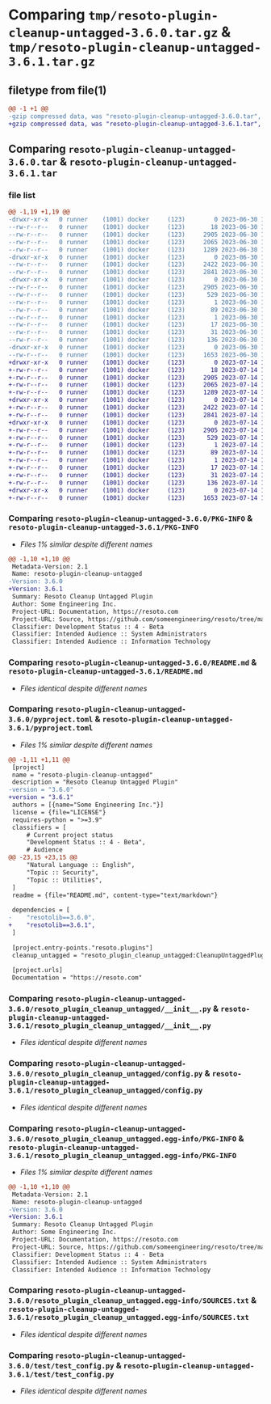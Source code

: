 # Comparing `tmp/resoto-plugin-cleanup-untagged-3.6.0.tar.gz` & `tmp/resoto-plugin-cleanup-untagged-3.6.1.tar.gz`

## filetype from file(1)

```diff
@@ -1 +1 @@
-gzip compressed data, was "resoto-plugin-cleanup-untagged-3.6.0.tar", last modified: Fri Jun 30 19:28:01 2023, max compression
+gzip compressed data, was "resoto-plugin-cleanup-untagged-3.6.1.tar", last modified: Fri Jul 14 17:06:11 2023, max compression
```

## Comparing `resoto-plugin-cleanup-untagged-3.6.0.tar` & `resoto-plugin-cleanup-untagged-3.6.1.tar`

### file list

```diff
@@ -1,19 +1,19 @@
-drwxr-xr-x   0 runner    (1001) docker     (123)        0 2023-06-30 19:28:01.255336 resoto-plugin-cleanup-untagged-3.6.0/
--rw-r--r--   0 runner    (1001) docker     (123)       18 2023-06-30 19:23:42.000000 resoto-plugin-cleanup-untagged-3.6.0/MANIFEST.in
--rw-r--r--   0 runner    (1001) docker     (123)     2905 2023-06-30 19:28:01.255336 resoto-plugin-cleanup-untagged-3.6.0/PKG-INFO
--rw-r--r--   0 runner    (1001) docker     (123)     2065 2023-06-30 19:23:42.000000 resoto-plugin-cleanup-untagged-3.6.0/README.md
--rw-r--r--   0 runner    (1001) docker     (123)     1289 2023-06-30 19:23:42.000000 resoto-plugin-cleanup-untagged-3.6.0/pyproject.toml
-drwxr-xr-x   0 runner    (1001) docker     (123)        0 2023-06-30 19:28:01.255336 resoto-plugin-cleanup-untagged-3.6.0/resoto_plugin_cleanup_untagged/
--rw-r--r--   0 runner    (1001) docker     (123)     2422 2023-06-30 19:23:42.000000 resoto-plugin-cleanup-untagged-3.6.0/resoto_plugin_cleanup_untagged/__init__.py
--rw-r--r--   0 runner    (1001) docker     (123)     2841 2023-06-30 19:23:42.000000 resoto-plugin-cleanup-untagged-3.6.0/resoto_plugin_cleanup_untagged/config.py
-drwxr-xr-x   0 runner    (1001) docker     (123)        0 2023-06-30 19:28:01.255336 resoto-plugin-cleanup-untagged-3.6.0/resoto_plugin_cleanup_untagged.egg-info/
--rw-r--r--   0 runner    (1001) docker     (123)     2905 2023-06-30 19:28:01.000000 resoto-plugin-cleanup-untagged-3.6.0/resoto_plugin_cleanup_untagged.egg-info/PKG-INFO
--rw-r--r--   0 runner    (1001) docker     (123)      529 2023-06-30 19:28:01.000000 resoto-plugin-cleanup-untagged-3.6.0/resoto_plugin_cleanup_untagged.egg-info/SOURCES.txt
--rw-r--r--   0 runner    (1001) docker     (123)        1 2023-06-30 19:28:01.000000 resoto-plugin-cleanup-untagged-3.6.0/resoto_plugin_cleanup_untagged.egg-info/dependency_links.txt
--rw-r--r--   0 runner    (1001) docker     (123)       89 2023-06-30 19:28:01.000000 resoto-plugin-cleanup-untagged-3.6.0/resoto_plugin_cleanup_untagged.egg-info/entry_points.txt
--rw-r--r--   0 runner    (1001) docker     (123)        1 2023-06-30 19:25:00.000000 resoto-plugin-cleanup-untagged-3.6.0/resoto_plugin_cleanup_untagged.egg-info/not-zip-safe
--rw-r--r--   0 runner    (1001) docker     (123)       17 2023-06-30 19:28:01.000000 resoto-plugin-cleanup-untagged-3.6.0/resoto_plugin_cleanup_untagged.egg-info/requires.txt
--rw-r--r--   0 runner    (1001) docker     (123)       31 2023-06-30 19:28:01.000000 resoto-plugin-cleanup-untagged-3.6.0/resoto_plugin_cleanup_untagged.egg-info/top_level.txt
--rw-r--r--   0 runner    (1001) docker     (123)      136 2023-06-30 19:28:01.255336 resoto-plugin-cleanup-untagged-3.6.0/setup.cfg
-drwxr-xr-x   0 runner    (1001) docker     (123)        0 2023-06-30 19:28:01.255336 resoto-plugin-cleanup-untagged-3.6.0/test/
--rw-r--r--   0 runner    (1001) docker     (123)     1653 2023-06-30 19:23:42.000000 resoto-plugin-cleanup-untagged-3.6.0/test/test_config.py
+drwxr-xr-x   0 runner    (1001) docker     (123)        0 2023-07-14 17:06:11.719977 resoto-plugin-cleanup-untagged-3.6.1/
+-rw-r--r--   0 runner    (1001) docker     (123)       18 2023-07-14 17:00:52.000000 resoto-plugin-cleanup-untagged-3.6.1/MANIFEST.in
+-rw-r--r--   0 runner    (1001) docker     (123)     2905 2023-07-14 17:06:11.719977 resoto-plugin-cleanup-untagged-3.6.1/PKG-INFO
+-rw-r--r--   0 runner    (1001) docker     (123)     2065 2023-07-14 17:00:52.000000 resoto-plugin-cleanup-untagged-3.6.1/README.md
+-rw-r--r--   0 runner    (1001) docker     (123)     1289 2023-07-14 17:00:52.000000 resoto-plugin-cleanup-untagged-3.6.1/pyproject.toml
+drwxr-xr-x   0 runner    (1001) docker     (123)        0 2023-07-14 17:06:11.719977 resoto-plugin-cleanup-untagged-3.6.1/resoto_plugin_cleanup_untagged/
+-rw-r--r--   0 runner    (1001) docker     (123)     2422 2023-07-14 17:00:52.000000 resoto-plugin-cleanup-untagged-3.6.1/resoto_plugin_cleanup_untagged/__init__.py
+-rw-r--r--   0 runner    (1001) docker     (123)     2841 2023-07-14 17:00:52.000000 resoto-plugin-cleanup-untagged-3.6.1/resoto_plugin_cleanup_untagged/config.py
+drwxr-xr-x   0 runner    (1001) docker     (123)        0 2023-07-14 17:06:11.719977 resoto-plugin-cleanup-untagged-3.6.1/resoto_plugin_cleanup_untagged.egg-info/
+-rw-r--r--   0 runner    (1001) docker     (123)     2905 2023-07-14 17:06:11.000000 resoto-plugin-cleanup-untagged-3.6.1/resoto_plugin_cleanup_untagged.egg-info/PKG-INFO
+-rw-r--r--   0 runner    (1001) docker     (123)      529 2023-07-14 17:06:11.000000 resoto-plugin-cleanup-untagged-3.6.1/resoto_plugin_cleanup_untagged.egg-info/SOURCES.txt
+-rw-r--r--   0 runner    (1001) docker     (123)        1 2023-07-14 17:06:11.000000 resoto-plugin-cleanup-untagged-3.6.1/resoto_plugin_cleanup_untagged.egg-info/dependency_links.txt
+-rw-r--r--   0 runner    (1001) docker     (123)       89 2023-07-14 17:06:11.000000 resoto-plugin-cleanup-untagged-3.6.1/resoto_plugin_cleanup_untagged.egg-info/entry_points.txt
+-rw-r--r--   0 runner    (1001) docker     (123)        1 2023-07-14 17:02:27.000000 resoto-plugin-cleanup-untagged-3.6.1/resoto_plugin_cleanup_untagged.egg-info/not-zip-safe
+-rw-r--r--   0 runner    (1001) docker     (123)       17 2023-07-14 17:06:11.000000 resoto-plugin-cleanup-untagged-3.6.1/resoto_plugin_cleanup_untagged.egg-info/requires.txt
+-rw-r--r--   0 runner    (1001) docker     (123)       31 2023-07-14 17:06:11.000000 resoto-plugin-cleanup-untagged-3.6.1/resoto_plugin_cleanup_untagged.egg-info/top_level.txt
+-rw-r--r--   0 runner    (1001) docker     (123)      136 2023-07-14 17:06:11.719977 resoto-plugin-cleanup-untagged-3.6.1/setup.cfg
+drwxr-xr-x   0 runner    (1001) docker     (123)        0 2023-07-14 17:06:11.719977 resoto-plugin-cleanup-untagged-3.6.1/test/
+-rw-r--r--   0 runner    (1001) docker     (123)     1653 2023-07-14 17:00:52.000000 resoto-plugin-cleanup-untagged-3.6.1/test/test_config.py
```

### Comparing `resoto-plugin-cleanup-untagged-3.6.0/PKG-INFO` & `resoto-plugin-cleanup-untagged-3.6.1/PKG-INFO`

 * *Files 1% similar despite different names*

```diff
@@ -1,10 +1,10 @@
 Metadata-Version: 2.1
 Name: resoto-plugin-cleanup-untagged
-Version: 3.6.0
+Version: 3.6.1
 Summary: Resoto Cleanup Untagged Plugin
 Author: Some Engineering Inc.
 Project-URL: Documentation, https://resoto.com
 Project-URL: Source, https://github.com/someengineering/resoto/tree/main/plugins/cleanup_untagged
 Classifier: Development Status :: 4 - Beta
 Classifier: Intended Audience :: System Administrators
 Classifier: Intended Audience :: Information Technology
```

### Comparing `resoto-plugin-cleanup-untagged-3.6.0/README.md` & `resoto-plugin-cleanup-untagged-3.6.1/README.md`

 * *Files identical despite different names*

### Comparing `resoto-plugin-cleanup-untagged-3.6.0/pyproject.toml` & `resoto-plugin-cleanup-untagged-3.6.1/pyproject.toml`

 * *Files 1% similar despite different names*

```diff
@@ -1,11 +1,11 @@
 [project]
 name = "resoto-plugin-cleanup-untagged"
 description = "Resoto Cleanup Untagged Plugin"
-version = "3.6.0"
+version = "3.6.1"
 authors = [{name="Some Engineering Inc."}]
 license = {file="LICENSE"}
 requires-python = ">=3.9"
 classifiers = [
     # Current project status
     "Development Status :: 4 - Beta",
     # Audience
@@ -23,15 +23,15 @@
     "Natural Language :: English",
     "Topic :: Security",
     "Topic :: Utilities",
 ]
 readme = {file="README.md", content-type="text/markdown"}
 
 dependencies = [
-    "resotolib==3.6.0",
+    "resotolib==3.6.1",
 ]
 
 [project.entry-points."resoto.plugins"]
 cleanup_untagged = "resoto_plugin_cleanup_untagged:CleanupUntaggedPlugin"
 
 [project.urls]
 Documentation = "https://resoto.com"
```

### Comparing `resoto-plugin-cleanup-untagged-3.6.0/resoto_plugin_cleanup_untagged/__init__.py` & `resoto-plugin-cleanup-untagged-3.6.1/resoto_plugin_cleanup_untagged/__init__.py`

 * *Files identical despite different names*

### Comparing `resoto-plugin-cleanup-untagged-3.6.0/resoto_plugin_cleanup_untagged/config.py` & `resoto-plugin-cleanup-untagged-3.6.1/resoto_plugin_cleanup_untagged/config.py`

 * *Files identical despite different names*

### Comparing `resoto-plugin-cleanup-untagged-3.6.0/resoto_plugin_cleanup_untagged.egg-info/PKG-INFO` & `resoto-plugin-cleanup-untagged-3.6.1/resoto_plugin_cleanup_untagged.egg-info/PKG-INFO`

 * *Files 1% similar despite different names*

```diff
@@ -1,10 +1,10 @@
 Metadata-Version: 2.1
 Name: resoto-plugin-cleanup-untagged
-Version: 3.6.0
+Version: 3.6.1
 Summary: Resoto Cleanup Untagged Plugin
 Author: Some Engineering Inc.
 Project-URL: Documentation, https://resoto.com
 Project-URL: Source, https://github.com/someengineering/resoto/tree/main/plugins/cleanup_untagged
 Classifier: Development Status :: 4 - Beta
 Classifier: Intended Audience :: System Administrators
 Classifier: Intended Audience :: Information Technology
```

### Comparing `resoto-plugin-cleanup-untagged-3.6.0/resoto_plugin_cleanup_untagged.egg-info/SOURCES.txt` & `resoto-plugin-cleanup-untagged-3.6.1/resoto_plugin_cleanup_untagged.egg-info/SOURCES.txt`

 * *Files identical despite different names*

### Comparing `resoto-plugin-cleanup-untagged-3.6.0/test/test_config.py` & `resoto-plugin-cleanup-untagged-3.6.1/test/test_config.py`

 * *Files identical despite different names*

